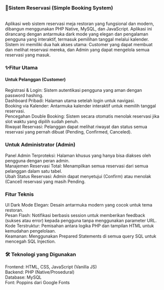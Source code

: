 ### 📖Sistem Reservasi (Simple Booking System)
<br>
Aplikasi web sistem reservasi meja restoran yang fungsional dan modern, dibangun menggunakan PHP Native, MySQL, dan JavaScript. Aplikasi ini dirancang dengan antarmuka dark mode yang elegan dan pengalaman pengguna yang interaktif, termasuk pemilihan tanggal melalui kalender.
<br>
Sistem ini memiliki dua hak akses utama: Customer yang dapat membuat dan melihat reservasi mereka, dan Admin yang dapat mengelola semua reservasi yang masuk.

### ✨Fitur Utama
#### Untuk Pelanggan (Customer)
Registrasi & Login: Sistem autentikasi pengguna yang aman dengan password hashing.
<br>
Dashboard Pribadi: Halaman utama setelah login untuk navigasi.
<br>
Booking via Kalender: Antarmuka kalender interaktif untuk memilih tanggal reservasi.
<br>
Pencegahan Double Booking: Sistem secara otomatis menolak reservasi jika slot waktu yang dipilih sudah penuh.
<br>
Riwayat Reservasi: Pelanggan dapat melihat riwayat dan status semua reservasi yang pernah dibuat (Pending, Confirmed, Canceled).
<br>
### Untuk Administrator (Admin)
Panel Admin Terproteksi: Halaman khusus yang hanya bisa diakses oleh pengguna dengan peran admin.
<br>
Manajemen Reservasi Total: Menampilkan semua reservasi dari semua pelanggan dalam satu tabel.
<br>
Ubah Status Reservasi: Admin dapat menyetujui (Confirm) atau menolak (Cancel) reservasi yang masih Pending.
<br>
### Fitur Teknis
UI Dark Mode Elegan: Desain antarmuka modern yang cocok untuk tema restoran.
<br>
Pesan Flash: Notifikasi berbasis session untuk memberikan feedback (sukses atau error) kepada pengguna tanpa menggunakan parameter URL.
<br>
Kode Terstruktur: Pemisahan antara logika PHP dan tampilan HTML untuk kemudahan pengelolaan.
<br>
Keamanan: Menggunakan Prepared Statements di semua query SQL untuk mencegah SQL Injection.
<br>
### 🛠️ Teknologi yang Digunakan
Frontend: HTML, CSS, JavaScript (Vanilla JS)
<br>
Backend: PHP (Native/Prosedural)
<br>
Database: MySQL
<br>
Font: Poppins dari Google Fonts
